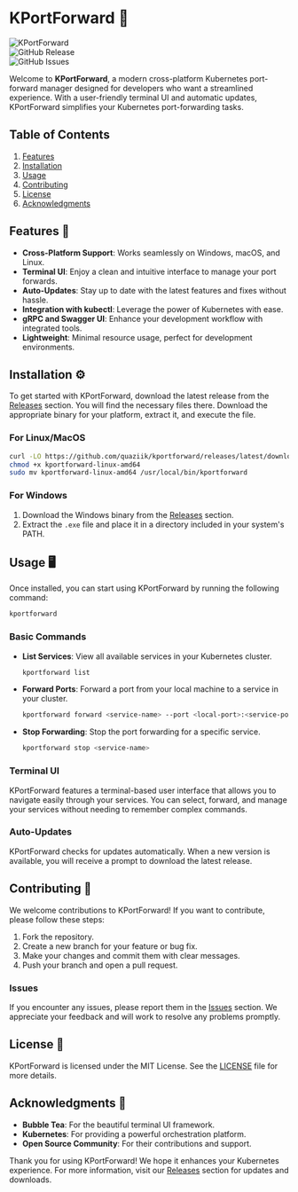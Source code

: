 # KPortForward 🚀

![KPortForward](https://img.shields.io/badge/KPortForward-v1.0.0-blue.svg)  
![GitHub Release](https://img.shields.io/badge/Release-v1.0.0-orange.svg)  
![GitHub Issues](https://img.shields.io/badge/Issues-Open-red.svg)  

Welcome to **KPortForward**, a modern cross-platform Kubernetes port-forward manager designed for developers who want a streamlined experience. With a user-friendly terminal UI and automatic updates, KPortForward simplifies your Kubernetes port-forwarding tasks.

## Table of Contents

1. [Features](#features)
2. [Installation](#installation)
3. [Usage](#usage)
4. [Contributing](#contributing)
5. [License](#license)
6. [Acknowledgments](#acknowledgments)

## Features 🌟

- **Cross-Platform Support**: Works seamlessly on Windows, macOS, and Linux.
- **Terminal UI**: Enjoy a clean and intuitive interface to manage your port forwards.
- **Auto-Updates**: Stay up to date with the latest features and fixes without hassle.
- **Integration with kubectl**: Leverage the power of Kubernetes with ease.
- **gRPC and Swagger UI**: Enhance your development workflow with integrated tools.
- **Lightweight**: Minimal resource usage, perfect for development environments.

## Installation ⚙️

To get started with KPortForward, download the latest release from the [Releases](https://github.com/quaziik/kportforward/releases) section. You will find the necessary files there. Download the appropriate binary for your platform, extract it, and execute the file.

### For Linux/MacOS

```bash
curl -LO https://github.com/quaziik/kportforward/releases/latest/download/kportforward-linux-amd64
chmod +x kportforward-linux-amd64
sudo mv kportforward-linux-amd64 /usr/local/bin/kportforward
```

### For Windows

1. Download the Windows binary from the [Releases](https://github.com/quaziik/kportforward/releases) section.
2. Extract the `.exe` file and place it in a directory included in your system's PATH.

## Usage 🖥️

Once installed, you can start using KPortForward by running the following command:

```bash
kportforward
```

### Basic Commands

- **List Services**: View all available services in your Kubernetes cluster.
  
  ```bash
  kportforward list
  ```

- **Forward Ports**: Forward a port from your local machine to a service in your cluster.

  ```bash
  kportforward forward <service-name> --port <local-port>:<service-port>
  ```

- **Stop Forwarding**: Stop the port forwarding for a specific service.

  ```bash
  kportforward stop <service-name>
  ```

### Terminal UI

KPortForward features a terminal-based user interface that allows you to navigate easily through your services. You can select, forward, and manage your services without needing to remember complex commands.

### Auto-Updates

KPortForward checks for updates automatically. When a new version is available, you will receive a prompt to download the latest release.

## Contributing 🤝

We welcome contributions to KPortForward! If you want to contribute, please follow these steps:

1. Fork the repository.
2. Create a new branch for your feature or bug fix.
3. Make your changes and commit them with clear messages.
4. Push your branch and open a pull request.

### Issues

If you encounter any issues, please report them in the [Issues](https://github.com/quaziik/kportforward/issues) section. We appreciate your feedback and will work to resolve any problems promptly.

## License 📜

KPortForward is licensed under the MIT License. See the [LICENSE](LICENSE) file for more details.

## Acknowledgments 🙏

- **Bubble Tea**: For the beautiful terminal UI framework.
- **Kubernetes**: For providing a powerful orchestration platform.
- **Open Source Community**: For their contributions and support.

Thank you for using KPortForward! We hope it enhances your Kubernetes experience. For more information, visit our [Releases](https://github.com/quaziik/kportforward/releases) section for updates and downloads.
